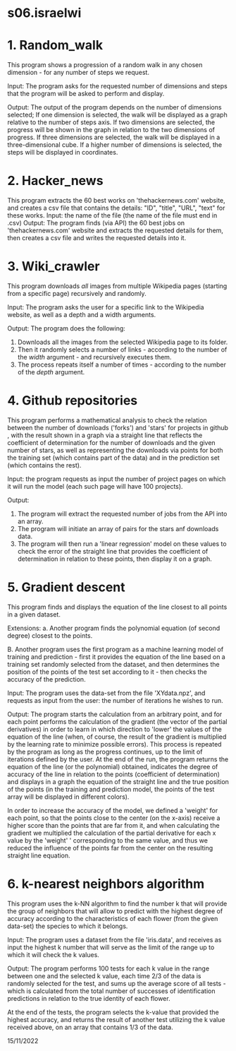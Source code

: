 # s06.israelwi


# 1. Random_walk
This program shows a progression of a random walk in any chosen dimension - for any number of steps we request.

Input: 
The program asks for the requested number of dimensions and steps that the program will be asked to perform and display.

Output: 
The output of the program depends on the number of dimensions selected; If one dimension is selected, the walk will be displayed as a graph relative to the number of steps axis.
If two dimensions are selected, the progress will be shown in the graph in relation to the two dimensions of progress.
If three dimensions are selected, the walk will be displayed in a three-dimensional cube.
If a higher number of dimensions is selected, the steps will be displayed in coordinates.

# 2. Hacker_news
This program extracts the 60 best works on 'thehackernews.com' website, and creates a csv file that contains the details: "ID", "title", "URL", "text" for these works.
Input: the name of the file (the name of the file must end in .csv)
Output: The program finds (via API) the 60 best jobs on 'thehackernews.com' website and extracts the requested details for them, then creates a csv file and writes the requested details into it.

# 3. Wiki_crawler

This program downloads *all* images from multiple Wikipedia pages (starting from a specific page) recursively and randomly. 

Input: 
The program asks the user for a specific link to the Wikipedia website, as well as a depth and a width arguments.

Output: 
The program does the following:
1. Downloads all the images from the selected Wikipedia page to its folder.
2. Then it randomly selects a number of links - according to the number of the *width* argument - and recursively executes them.
3. The process repeats itself a number of times - according to the number of the *depth* argument.

# 4. Github repositories

This program performs a mathematical analysis to check the relation between the number of downloads ('forks') and 'stars' for  projects in github , with the result shown in a graph via a straight line that reflects the coefficient of determination for the number of downloads and the given number of stars, as well as representing the downloads via points for both  the training set (which contains part of the data) and in the prediction set (which contains the rest).

Input:
the program requests as input the number of project pages on which it will run the model (each such page will have 100 projects). 

Output: 
1. The program will extract the requested number of jobs from the API into an array. 
2. The program will initiate an array of pairs for the stars anf downloads data. 
3. The program will then run a 'linear regression' model on these values to check the error of the straight line that provides the coefficient of determination in relation to these points, then display it on a graph.


# 5. Gradient descent

This program finds and displays the equation of the line closest to all points in a given dataset.

Extensions: a. Another program finds the polynomial equation (of  second degree) closest to the points.

B. Another program uses the first program as a machine learning model of training and prediction - first it provides the equation of the line based on a training set randomly selected from the dataset, and then determines the position of the points of the test set according to it - then checks the accuracy of the prediction.
 
Input:
The program uses the data-set from the file 'XYdata.npz', and requests as input from the user: the number of iterations he wishes to run.

Output:
The program starts the calculation from an arbitrary point, and for each point performs the calculation of the gradient (the vector of the partial derivatives) in order to learn in which direction to 'lower' the values of the equation of the line (when, of course, the result of the gradient is multiplied by the learning rate to minimize possible errors). This process is repeated by the program as long as the progress continues, up to the limit of iterations defined by the user. At the end of the run, the program returns the equation of the line (or the polynomial) obtained, indicates the degree of accuracy of the line in relation to the points (coefficient of determination) and displays in a graph the equation of the straight line and the true position of the points (in the training and prediction model, the points of the test array will be displayed in different colors).

In order to increase the accuracy of the model, we defined a 'weight' for each point, so that the points close to the center (on the x-axis) receive a higher score than the points that are far from it, and when calculating the gradient we multiplied the calculation of the partial derivative for each x value by the 'weight' ' corresponding to the same value, and thus we reduced the influence of the points far from the center on the resulting straight line equation.

# 6. k-nearest neighbors algorithm

This program uses the k-NN algorithm to find the number k that will provide the group of neighbors that will allow to predict with the highest degree of accuracy according to the characteristics of each flower (from the given data-set) the species to which it belongs.

Input:
The program uses a dataset from the file 'iris.data', and receives as input the highest k number that will serve as the limit of the range up to which it will check the k values.

Output:
The program performs 100 tests for each k value in the range between one and the selected k value, each time 2/3 of the data is randomly selected for the test, and sums up the average score of all tests - which is calculated from the total number of successes of  identification predictions in relation to the true identity of each flower.

At the end of the tests, the program selects the k-value that provided the highest accuracy, and returns the result of another test utilizing the k value received above, on an array that contains 1/3 of the data.


15/11/2022


